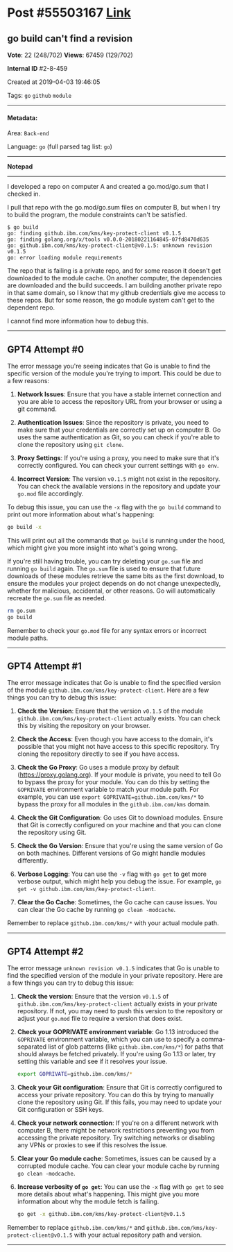 
# Post \#55503167 [Link](https://stackoverflow.com/questions/55503167/)

## go build can't find a revision

**Vote**: 22 (248/702) **Views**: 67459 (129/702) 

**Internal ID** \#2-8-459

Created at 2019-04-03 19:46:05

Tags: `go` `github` `module`

----------

#### Metadata:

Area: `Back-end`

Language: `go` (full parsed tag list: `go`)

----------

**Notepad**


----------

I developed a repo on computer A and created a go.mod/go.sum that I checked in.

I pull that repo with the go.mod/go.sum files on computer B, but when I try to build the program, the module constraints can't be satisfied.

```
$ go build
go: finding github.ibm.com/kms/key-protect-client v0.1.5
go: finding golang.org/x/tools v0.0.0-20180221164845-07fd8470d635
go: github.ibm.com/kms/key-protect-client@v0.1.5: unknown revision v0.1.5
go: error loading module requirements
```


The repo that is failing is a private repo, and for some reason it doesn't get downloaded to the module cache. On another computer, the dependencies are downloaded and the build succeeds. I am building another private repo in that same domain, so I know that my github credentials give me access to these repos. But for some reason, the go module system can't get to the dependent repo.

I cannot find more information how to debug this.


----------
        
## GPT4 Attempt \#0

The error message you're seeing indicates that Go is unable to find the specific version of the module you're trying to import. This could be due to a few reasons:

1. **Network Issues**: Ensure that you have a stable internet connection and you are able to access the repository URL from your browser or using a git command.

2. **Authentication Issues**: Since the repository is private, you need to make sure that your credentials are correctly set up on computer B. Go uses the same authentication as Git, so you can check if you're able to clone the repository using `git clone`.

3. **Proxy Settings**: If you're using a proxy, you need to make sure that it's correctly configured. You can check your current settings with `go env`.

4. **Incorrect Version**: The version `v0.1.5` might not exist in the repository. You can check the available versions in the repository and update your `go.mod` file accordingly.

To debug this issue, you can use the `-x` flag with the `go build` command to print out more information about what's happening:

```bash
go build -x
```

This will print out all the commands that `go build` is running under the hood, which might give you more insight into what's going wrong.

If you're still having trouble, you can try deleting your `go.sum` file and running `go build` again. The `go.sum` file is used to ensure that future downloads of these modules retrieve the same bits as the first download, to ensure the modules your project depends on do not change unexpectedly, whether for malicious, accidental, or other reasons. Go will automatically recreate the `go.sum` file as needed.

```bash
rm go.sum
go build
```

Remember to check your `go.mod` file for any syntax errors or incorrect module paths.

--------

## GPT4 Attempt \#1

The error message indicates that Go is unable to find the specified version of the module `github.ibm.com/kms/key-protect-client`. Here are a few things you can try to debug this issue:

1. **Check the Version**: Ensure that the version `v0.1.5` of the module `github.ibm.com/kms/key-protect-client` actually exists. You can check this by visiting the repository on your browser.

2. **Check the Access**: Even though you have access to the domain, it's possible that you might not have access to this specific repository. Try cloning the repository directly to see if you have access.

3. **Check the Go Proxy**: Go uses a module proxy by default (https://proxy.golang.org). If your module is private, you need to tell Go to bypass the proxy for your module. You can do this by setting the `GOPRIVATE` environment variable to match your module path. For example, you can use `export GOPRIVATE=github.ibm.com/kms/*` to bypass the proxy for all modules in the `github.ibm.com/kms` domain.

4. **Check the Git Configuration**: Go uses Git to download modules. Ensure that Git is correctly configured on your machine and that you can clone the repository using Git.

5. **Check the Go Version**: Ensure that you're using the same version of Go on both machines. Different versions of Go might handle modules differently.

6. **Verbose Logging**: You can use the `-v` flag with `go get` to get more verbose output, which might help you debug the issue. For example, `go get -v github.ibm.com/kms/key-protect-client`.

7. **Clear the Go Cache**: Sometimes, the Go cache can cause issues. You can clear the Go cache by running `go clean -modcache`.

Remember to replace `github.ibm.com/kms/*` with your actual module path.

--------

## GPT4 Attempt \#2

The error message `unknown revision v0.1.5` indicates that Go is unable to find the specified version of the module in your private repository. Here are a few things you can try to debug this issue:

1. **Check the version**: Ensure that the version `v0.1.5` of `github.ibm.com/kms/key-protect-client` actually exists in your private repository. If not, you may need to push this version to the repository or adjust your `go.mod` file to require a version that does exist.

2. **Check your GOPRIVATE environment variable**: Go 1.13 introduced the `GOPRIVATE` environment variable, which you can use to specify a comma-separated list of glob patterns (like `github.ibm.com/kms/*`) for paths that should always be fetched privately. If you're using Go 1.13 or later, try setting this variable and see if it resolves your issue.

    ```bash
    export GOPRIVATE=github.ibm.com/kms/*
    ```

3. **Check your Git configuration**: Ensure that Git is correctly configured to access your private repository. You can do this by trying to manually clone the repository using Git. If this fails, you may need to update your Git configuration or SSH keys.

4. **Check your network connection**: If you're on a different network with computer B, there might be network restrictions preventing you from accessing the private repository. Try switching networks or disabling any VPNs or proxies to see if this resolves the issue.

5. **Clear your Go module cache**: Sometimes, issues can be caused by a corrupted module cache. You can clear your module cache by running `go clean -modcache`.

6. **Increase verbosity of `go get`**: You can use the `-x` flag with `go get` to see more details about what's happening. This might give you more information about why the module fetch is failing.

    ```bash
    go get -x github.ibm.com/kms/key-protect-client@v0.1.5
    ```

Remember to replace `github.ibm.com/kms/*` and `github.ibm.com/kms/key-protect-client@v0.1.5` with your actual repository path and version.

--------
